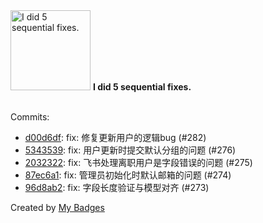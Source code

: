 <img src="https://my-badges.github.io/my-badges/fix-5.png" alt="I did 5 sequential fixes." title="I did 5 sequential fixes." width="128">
<strong>I did 5 sequential fixes.</strong>
<br><br>

Commits:

- <a href="https://github.com/opsre/go-ldap-admin/commit/d00d6df8a114e0d4378dffeadf2c8f602b9dd13d">d00d6df</a>: fix: 修复更新用户的逻辑bug (#282)
- <a href="https://github.com/opsre/go-ldap-admin/commit/5343539efe381e1c45504343217669ebdbc9ccc6">5343539</a>: fix: 用户更新时提交默认分组的问题 (#276)
- <a href="https://github.com/opsre/go-ldap-admin/commit/203232242c874c1202fb0a085be3e79031f51c14">2032322</a>: fix: 飞书处理离职用户是字段错误的问题 (#275)
- <a href="https://github.com/opsre/go-ldap-admin/commit/87ec6a1e91a79bd9589590f3d89dc6ae4614dd0d">87ec6a1</a>: fix: 管理员初始化时默认邮箱的问题 (#274)
- <a href="https://github.com/opsre/go-ldap-admin/commit/96d8ab2aa9c929c1cb94bc52c9435cdd6da02694">96d8ab2</a>: fix: 字段长度验证与模型对齐 (#273)


Created by <a href="https://github.com/my-badges/my-badges">My Badges</a>